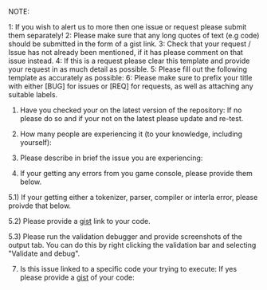 NOTE:

1: If you wish to alert us to more then one issue or request please submit them separately!
2: Please make sure that any long quotes of text (e.g code) should be submitted in the form of a gist link.
3: Check that your request / Issue has not already been mentioned, if it has please comment on that issue instead.
4: If this is a request please clear this template and provide your request in as much detail as possible.
5: Please fill out the following template as accurately as possible:
6: Please make sure to prefix your title with either [BUG] for issues or [REQ] for requests, as well as attaching any suitable labels.

1) Have you checked your on the latest version of the repository:
    If no please do so and if your not on the latest please update and re-test.

2) How many people are experiencing it (to your knowledge, including yourself): 

3) Please describe in brief the issue you are experiencing:

4) If your getting any errors from you game console, please provide them below.

5.1) If your getting either a tokenizer, parser, compiler or interla error, please proivde that below.
    
5.2) Please provide a [gist](gist.github.com) link to your code.
    
5.3) Please run the validation debugger and provide screenshots of the output tab. You can do this by right clicking the validation bar and selecting "Validate and debug".

7) Is this issue linked to a specific code your trying to execute:
    If yes please provide a [gist](gist.github.com) of your code:

